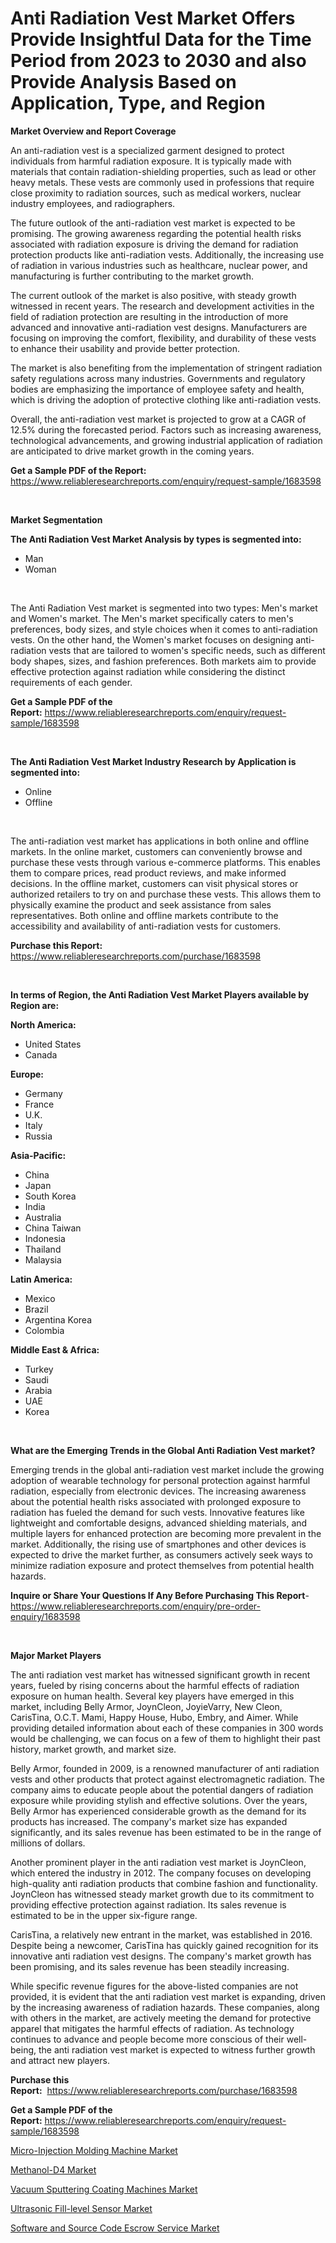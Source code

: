 <p><h1>Anti Radiation Vest Market Offers Provide Insightful Data for the Time Period from 2023 to 2030 and also Provide Analysis Based on Application, Type, and Region</h1></p><p><strong>Market Overview and Report Coverage</strong></p>
<p><p>An anti-radiation vest is a specialized garment designed to protect individuals from harmful radiation exposure. It is typically made with materials that contain radiation-shielding properties, such as lead or other heavy metals. These vests are commonly used in professions that require close proximity to radiation sources, such as medical workers, nuclear industry employees, and radiographers.</p><p>The future outlook of the anti-radiation vest market is expected to be promising. The growing awareness regarding the potential health risks associated with radiation exposure is driving the demand for radiation protection products like anti-radiation vests. Additionally, the increasing use of radiation in various industries such as healthcare, nuclear power, and manufacturing is further contributing to the market growth.</p><p>The current outlook of the market is also positive, with steady growth witnessed in recent years. The research and development activities in the field of radiation protection are resulting in the introduction of more advanced and innovative anti-radiation vest designs. Manufacturers are focusing on improving the comfort, flexibility, and durability of these vests to enhance their usability and provide better protection.</p><p>The market is also benefiting from the implementation of stringent radiation safety regulations across many industries. Governments and regulatory bodies are emphasizing the importance of employee safety and health, which is driving the adoption of protective clothing like anti-radiation vests.</p><p>Overall, the anti-radiation vest market is projected to grow at a CAGR of 12.5% during the forecasted period. Factors such as increasing awareness, technological advancements, and growing industrial application of radiation are anticipated to drive market growth in the coming years.</p></p>
<p><strong>Get a Sample PDF of the Report:</strong> <a href="https://www.reliableresearchreports.com/enquiry/request-sample/1683598">https://www.reliableresearchreports.com/enquiry/request-sample/1683598</a></p>
<p>&nbsp;</p>
<p><strong>Market Segmentation</strong></p>
<p><strong>The Anti Radiation Vest Market Analysis by types is segmented into:</strong></p>
<p><ul><li>Man</li><li>Woman</li></ul></p>
<p>&nbsp;</p>
<p><p>The Anti Radiation Vest market is segmented into two types: Men's market and Women's market. The Men's market specifically caters to men's preferences, body sizes, and style choices when it comes to anti-radiation vests. On the other hand, the Women's market focuses on designing anti-radiation vests that are tailored to women's specific needs, such as different body shapes, sizes, and fashion preferences. Both markets aim to provide effective protection against radiation while considering the distinct requirements of each gender.</p></p>
<p><strong>Get a Sample PDF of the Report:</strong>&nbsp;<a href="https://www.reliableresearchreports.com/enquiry/request-sample/1683598">https://www.reliableresearchreports.com/enquiry/request-sample/1683598</a></p>
<p>&nbsp;</p>
<p><strong>The Anti Radiation Vest Market Industry Research by Application is segmented into:</strong></p>
<p><ul><li>Online</li><li>Offline</li></ul></p>
<p>&nbsp;</p>
<p><p>The anti-radiation vest market has applications in both online and offline markets. In the online market, customers can conveniently browse and purchase these vests through various e-commerce platforms. This enables them to compare prices, read product reviews, and make informed decisions. In the offline market, customers can visit physical stores or authorized retailers to try on and purchase these vests. This allows them to physically examine the product and seek assistance from sales representatives. Both online and offline markets contribute to the accessibility and availability of anti-radiation vests for customers.</p></p>
<p><strong>Purchase this Report:</strong>&nbsp; <a href="https://www.reliableresearchreports.com/purchase/1683598">https://www.reliableresearchreports.com/purchase/1683598</a></p>
<p>&nbsp;</p>
<p><strong>In terms of Region, the Anti Radiation Vest Market Players available by Region are:</strong></p>
<p>
    <p> <strong> North America: </strong>
        <ul>
            <li>United States</li>
            <li>Canada</li>
        </ul>
        </p> 
    <p> <strong> Europe: </strong>
        <ul>
            <li>Germany</li>
            <li>France</li>
            <li>U.K.</li>
            <li>Italy</li>
            <li>Russia</li>
        </ul>
        </p> 
    <p> <strong> Asia-Pacific: </strong>
        <ul>
            <li>China</li>
            <li>Japan</li>
            <li>South Korea</li>
            <li>India</li>
            <li>Australia</li>
            <li>China Taiwan</li>
            <li>Indonesia</li>
            <li>Thailand</li>
            <li>Malaysia</li>
        </ul>
        </p> 
    <p> <strong> Latin America: </strong>
        <ul>
            <li>Mexico</li>
            <li>Brazil</li>
            <li>Argentina Korea</li>
            <li>Colombia</li>
        </ul>
        </p> 
    <p> <strong> Middle East & Africa: </strong>
        <ul>
            <li>Turkey</li>
            <li>Saudi</li>
            <li>Arabia</li>
            <li>UAE</li>
            <li>Korea</li>
        </ul>
    </p>
    </p>
<p>&nbsp;</p>
<p><strong>What are the Emerging Trends in the Global Anti Radiation Vest market?</strong></p>
<p><p>Emerging trends in the global anti-radiation vest market include the growing adoption of wearable technology for personal protection against harmful radiation, especially from electronic devices. The increasing awareness about the potential health risks associated with prolonged exposure to radiation has fueled the demand for such vests. Innovative features like lightweight and comfortable designs, advanced shielding materials, and multiple layers for enhanced protection are becoming more prevalent in the market. Additionally, the rising use of smartphones and other devices is expected to drive the market further, as consumers actively seek ways to minimize radiation exposure and protect themselves from potential health hazards.</p></p>
<p><strong>Inquire or Share Your Questions If Any Before Purchasing This Report</strong>- <a href="https://www.reliableresearchreports.com/enquiry/pre-order-enquiry/1683598">https://www.reliableresearchreports.com/enquiry/pre-order-enquiry/1683598</a></p>
<p>&nbsp;</p>
<p><strong>Major Market Players</strong></p>
<p><p>The anti radiation vest market has witnessed significant growth in recent years, fueled by rising concerns about the harmful effects of radiation exposure on human health. Several key players have emerged in this market, including Belly Armor, JoynCleon, JoyieVarry, New Cleon, CarisTina, O.C.T. Mami, Happy House, Hubo, Embry, and Aimer. While providing detailed information about each of these companies in 300 words would be challenging, we can focus on a few of them to highlight their past history, market growth, and market size.</p><p>Belly Armor, founded in 2009, is a renowned manufacturer of anti radiation vests and other products that protect against electromagnetic radiation. The company aims to educate people about the potential dangers of radiation exposure while providing stylish and effective solutions. Over the years, Belly Armor has experienced considerable growth as the demand for its products has increased. The company's market size has expanded significantly, and its sales revenue has been estimated to be in the range of millions of dollars.</p><p>Another prominent player in the anti radiation vest market is JoynCleon, which entered the industry in 2012. The company focuses on developing high-quality anti radiation products that combine fashion and functionality. JoynCleon has witnessed steady market growth due to its commitment to providing effective protection against radiation. Its sales revenue is estimated to be in the upper six-figure range.</p><p>CarisTina, a relatively new entrant in the market, was established in 2016. Despite being a newcomer, CarisTina has quickly gained recognition for its innovative anti radiation vest designs. The company's market growth has been promising, and its sales revenue has been steadily increasing.</p><p>While specific revenue figures for the above-listed companies are not provided, it is evident that the anti radiation vest market is expanding, driven by the increasing awareness of radiation hazards. These companies, along with others in the market, are actively meeting the demand for protective apparel that mitigates the harmful effects of radiation. As technology continues to advance and people become more conscious of their well-being, the anti radiation vest market is expected to witness further growth and attract new players.</p></p>
<p><strong>Purchase this Report:</strong>&nbsp;&nbsp;<a href="https://www.reliableresearchreports.com/purchase/1683598">https://www.reliableresearchreports.com/purchase/1683598</a></p>
<p></p>
<p><strong>Get a Sample PDF of the Report:</strong>&nbsp;<a href="https://www.reliableresearchreports.com/enquiry/request-sample/1683598">https://www.reliableresearchreports.com/enquiry/request-sample/1683598</a></p>
<p><p><a href="https://www.linkedin.com/pulse/micro-injection-molding-machine-market-research-report-unlocks/">Micro-Injection Molding Machine Market</a></p><p><a href="https://www.linkedin.com/pulse/methanol-d4-market-size-growth-forecast-from-2023-2030-intell-iq/">Methanol-D4 Market</a></p><p><a href="https://www.linkedin.com/pulse/vacuum-sputtering-coating-machines-market-research-report/">Vacuum Sputtering Coating Machines Market</a></p><p><a href="https://medium.com/@v27092023/ultrasonic-fill-level-sensor-market-focuses-on-market-share-size-and-projected-forecast-till-2030-0e7973a97b81">Ultrasonic Fill-level Sensor Market</a></p><p><a href="https://medium.com/@v25590012/software-and-source-code-escrow-service-market-the-key-to-successful-business-strategy-forecast-0825cff63f3e">Software and Source Code Escrow Service Market</a></p></p>